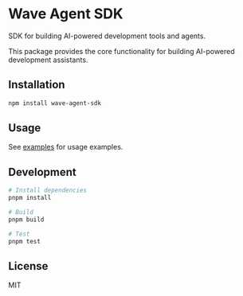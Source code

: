 # Wave Agent SDK

SDK for building AI-powered development tools and agents.

This package provides the core functionality for building AI-powered development assistants.

## Installation

```bash
npm install wave-agent-sdk
```

## Usage

See [examples](./examples) for usage examples.

## Development

```bash
# Install dependencies
pnpm install

# Build
pnpm build

# Test
pnpm test
```

## License

MIT
